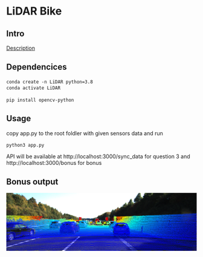 # LiDAR Bike

## Intro

[Description](<[https://www.cnblogs.com/azureology/p/14004131.html](https://github.com/ftlll/LiDAR_Bike/blob/main/Assessment.pdf)>)

## Dependencices

```
conda create -n LiDAR python=3.8
conda activate LiDAR

pip install opencv-python
```

## Usage

copy app.py to the root foldler with given sensors data and run

```
python3 app.py
```

API will be available at http://localhost:3000/sync_data for question 3 and http://localhost:3000/bonus for bonus

## Bonus output

![](./0000000002.png)
